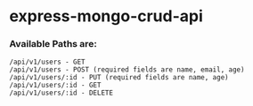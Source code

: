 # express-mongo-crud-api

### Available Paths are:

```
/api/v1/users - GET
/api/v1/users - POST (required fields are name, email, age)
/api/v1/users/:id - PUT (required fields are name, age)
/api/v1/users/:id - GET
/api/v1/users/:id - DELETE
```
